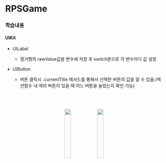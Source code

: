 # RPSGame
### 학습내용
#### UIKit
* UILabel
  * 열거형의 rawValue값을 변수에 저장 후 switch문으로 각 변수마다 값 설정 

* UIButton
  * 버튼 클릭시 .currentTitle 메서드를 통해서 선택한 버튼의 값을 알 수 있음.(액션함수 내 여러 버튼이 있을 때 어느 버튼을 눌렀는지 확인 가능)
<br></br><br></br>
<p align="center">
<img src ="https://user-images.githubusercontent.com/98685424/181200728-7d7ad702-06a4-4467-9b54-945890ba84a8.png"
width="20%" height="20%" >
<img src ="https://user-images.githubusercontent.com/98685424/181201083-2129ac97-9344-4613-8632-dd7d919350b5.png"
width="20%" height="20%" >
</p>
